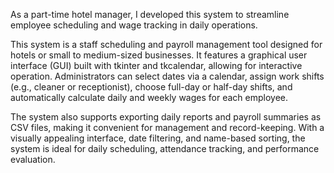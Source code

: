 As a part-time hotel manager, I developed this system to streamline employee scheduling and wage tracking in daily operations.

This system is a staff scheduling and payroll management tool designed for hotels or small to medium-sized businesses. It features a graphical user interface (GUI) built with tkinter and tkcalendar, allowing for interactive operation. Administrators can select dates via a calendar, assign work shifts (e.g., cleaner or receptionist), choose full-day or half-day shifts, and automatically calculate daily and weekly wages for each employee.

The system also supports exporting daily reports and payroll summaries as CSV files, making it convenient for management and record-keeping. With a visually appealing interface, date filtering, and name-based sorting, the system is ideal for daily scheduling, attendance tracking, and performance evaluation.

